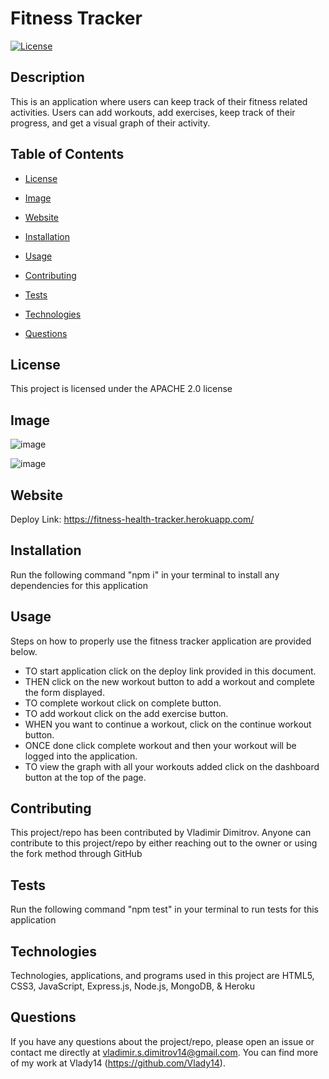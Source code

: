 # Fitness Tracker

[![License](https://img.shields.io/badge/License-Apache%202.0-blue.svg)](https://opensource.org/licenses/Apache-2.0)

## Description

This is an application where users can keep track of their fitness related activities. Users can add workouts, add exercises, keep track of their progress, and get a visual graph of their activity.

## Table of Contents

* [License](#license)

* [Image](#image)

* [Website](#website)

* [Installation](#installation)

* [Usage](#usage)

* [Contributing](#contributing)

* [Tests](#tests)

* [Technologies](#technologies)

* [Questions](#questions)

## License

This project is licensed under the APACHE 2.0 license

## Image

![image](https://user-images.githubusercontent.com/71519918/103468180-321b3900-4d1c-11eb-805b-7cd1bba01959.png)

![image](https://user-images.githubusercontent.com/71519918/103468352-e073ae00-4d1d-11eb-8768-17850ce30f20.png)

## Website

Deploy Link: https://fitness-health-tracker.herokuapp.com/

## Installation

Run the following command "npm i" in your terminal to install any dependencies for this application

## Usage

Steps on how to properly use the fitness tracker application are provided below.

* TO start application click on the deploy link provided in this document.
* THEN click on the new workout button to add a workout and complete the form displayed.
* TO complete workout click on complete button.
* TO add workout click on the add exercise button.
* WHEN you want to continue a workout, click on the continue workout button.
* ONCE done click complete workout and then your workout will be logged into the application.
* TO view the graph with all your workouts added click on the dashboard button at the top of the page.

## Contributing

This project/repo has been contributed by Vladimir Dimitrov. Anyone can contribute to this project/repo by either reaching out to the owner or using the fork method through GitHub

## Tests

Run the following command "npm test" in your terminal to run tests for this application

## Technologies

Technologies, applications, and programs used in this project are HTML5, CSS3, JavaScript, Express.js, Node.js, MongoDB, & Heroku

## Questions

If you have any questions about the project/repo, please open an issue or contact me directly at <vladimir.s.dimitrov14@gmail.com>.
You can find more of my work at Vlady14 (https://github.com/Vlady14).